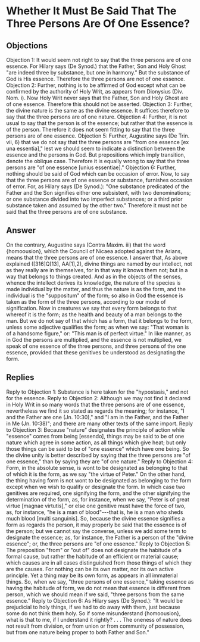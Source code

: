 # Whether It Must Be Said That The Three Persons Are Of One Essence?
## Objections
Objection 1: It would seem not right to say that the three persons are of one essence. For Hilary says (De Synod.) that the Father, Son and Holy Ghost "are indeed three by substance, but one in harmony." But the substance of God is His essence. Therefore the three persons are not of one essence.
Objection 2: Further, nothing is to be affirmed of God except what can be confirmed by the authority of Holy Writ, as appears from Dionysius (Div. Nom. i). Now Holy Writ never says that the Father, Son and Holy Ghost are of one essence. Therefore this should not be asserted.
Objection 3: Further, the divine nature is the same as the divine essence. It suffices therefore to say that the three persons are of one nature.
Objection 4: Further, it is not usual to say that the person is of the essence; but rather that the essence is of the person. Therefore it does not seem fitting to say that the three persons are of one essence.
Objection 5: Further, Augustine says (De Trin. vii, 6) that we do not say that the three persons are "from one essence [ex una essentia]," lest we should seem to indicate a distinction between the essence and the persons in God. But prepositions which imply transition, denote the oblique case. Therefore it is equally wrong to say that the three persons are "of one essence [unius essentiae]."
Objection 6: Further, nothing should be said of God which can be occasion of error. Now, to say that the three persons are of one essence or substance, furnishes occasion of error. For, as Hilary says (De Synod.): "One substance predicated of the Father and the Son signifies either one subsistent, with two denominations; or one substance divided into two imperfect substances; or a third prior substance taken and assumed by the other two." Therefore it must not be said that the three persons are of one substance.
## Answer
On the contrary, Augustine says (Contra Maxim. iii) that the word {homoousion}, which the Council of Nicaea adopted against the Arians, means that the three persons are of one essence.
I answer that, As above explained ([316]Q[13], AA[1],2), divine things are named by our intellect, not as they really are in themselves, for in that way it knows them not; but in a way that belongs to things created. And as in the objects of the senses, whence the intellect derives its knowledge, the nature of the species is made individual by the matter, and thus the nature is as the form, and the individual is the "suppositum" of the form; so also in God the essence is taken as the form of the three persons, according to our mode of signification. Now in creatures we say that every form belongs to that whereof it is the form; as the health and beauty of a man belongs to the man. But we do not say of that which has a form, that it belongs to the form, unless some adjective qualifies the form; as when we say: "That woman is of a handsome figure," or: "This man is of perfect virtue." In like manner, as in God the persons are multiplied, and the essence is not multiplied, we speak of one essence of the three persons, and three persons of the one essence, provided that these genitives be understood as designating the form.
## Replies
Reply to Objection 1: Substance is here taken for the "hypostasis," and not for the essence.
Reply to Objection 2: Although we may not find it declared in Holy Writ in so many words that the three persons are of one essence, nevertheless we find it so stated as regards the meaning; for instance, "I and the Father are one (Jn. 10:30)," and "I am in the Father, and the Father in Me (Jn. 10:38)"; and there are many other texts of the same import.
Reply to Objection 3: Because "nature" designates the principle of action while "essence" comes from being [essendo], things may be said to be of one nature which agree in some action, as all things which give heat; but only those things can be said to be of "one essence" which have one being. So the divine unity is better described by saying that the three persons are "of one essence," than by saying they are "of one nature."
Reply to Objection 4: Form, in the absolute sense, is wont to be designated as belonging to that of which it is the form, as we say "the virtue of Peter." On the other hand, the thing having form is not wont to be designated as belonging to the form except when we wish to qualify or designate the form. In which case two genitives are required, one signifying the form, and the other signifying the determination of the form, as, for instance, when we say, "Peter is of great virtue [magnae virtutis]," or else one genitive must have the force of two, as, for instance, "he is a man of blood"---that is, he is a man who sheds much blood [multi sanguinis]. So, because the divine essence signifies a form as regards the person, it may properly be said that the essence is of the person; but we cannot say the converse, unless we add some term to designate the essence; as, for instance, the Father is a person of the "divine essence"; or, the three persons are "of one essence."
Reply to Objection 5: The preposition "from" or "out of" does not designate the habitude of a formal cause, but rather the habitude of an efficient or material cause; which causes are in all cases distinguished from those things of which they are the causes. For nothing can be its own matter, nor its own active principle. Yet a thing may be its own form, as appears in all immaterial things. So, when we say, "three persons of one essence," taking essence as having the habitude of form, we do not mean that essence is different from person, which we should mean if we said, "three persons from the same essence."
Reply to Objection 6: As Hilary says (De Synod.): "It would be prejudicial to holy things, if we had to do away with them, just because some do not think them holy. So if some misunderstand {homoousion}, what is that to me, if I understand it rightly? . . . The oneness of nature does not result from division, or from union or from community of possession, but from one nature being proper to both Father and Son."